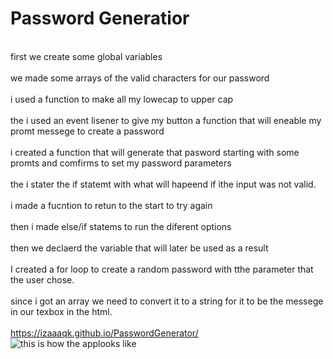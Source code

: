# Password Generatior
<br>first we create some global variables<br>
<br>we made some arrays of the valid characters for our password<br>
<br>i used a function to make all my lowecap to upper cap<br>
<br>the i used an event lisener to give my button a function that will eneable my promt messege to create a password<br>
<br>i created a function that will generate that pasword starting with some promts and comfirms to set my password parameters<br>
<br>the i stater the if statemt with what will hapeend if ithe input was not valid.<br>
<br>i made a fucntion to retun to the start to try again<br>
<br>then i made else/if statems to run the diferent options<br>
<br>then we declaerd the variable that will later be used as a result<br>
<br>I created a for loop to create a random password with tthe parameter that the user chose.<br>
<br>since i got an array we need to convert it to a string for it to be the messege in our texbox in the html.<br>
<br>https://izaaaqk.github.io/PasswordGenerator/
<br>![this is how the applooks like](./image/passWordGen.jpg)
